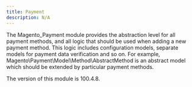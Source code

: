 ```yaml
---
title: Payment
description: N/A
---
```


The Magento_Payment module provides the abstraction level for all payment methods, and all logic that should be used when adding a new payment method. This logic includes configuration models, separate models for payment data verification and so on.
For example, Magento\Payment\Model\Method\AbstractMethod is an abstract model which should be extended by particular payment methods.

<InlineAlert slots="text" />
The version of this module is 100.4.8.
